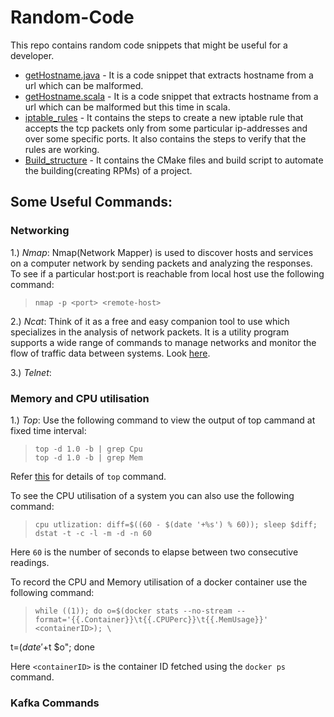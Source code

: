 # Random-Code
This repo contains random code snippets that might be useful for a developer.

* [getHostname.java](https://github.com/97arushisharma/Random-Code/blob/master/getHostname.java) - It is a code snippet that extracts hostname from a url which can be malformed.
* [getHostname.scala](https://github.com/97arushisharma/Random-Code/blob/master/getHostname.scala) - It is a code snippet that extracts hostname from a url which can be malformed but this time in scala.
* [iptable_rules](https://github.com/97arushisharma/Random-Code/tree/master/iptable_rules) - It contains the steps to create a new iptable rule that accepts the tcp packets only from some particular ip-addresses and over some specific ports. It also contains the steps to verify that the rules are working.
* [Build_structure](https://github.com/97arushisharma/Random-Code/tree/master/Build_structure) - It contains the CMake files and build script to automate the building(creating RPMs) of a project. 


## Some Useful Commands:

### Networking

1.) *Nmap*: Nmap(Network Mapper) is used to discover hosts and services on a computer network by sending packets and analyzing the responses. To see if a particular host:port is reachable from local host use the following command:
 
 >     nmap -p <port> <remote-host>
  
2.) *Ncat*: Think of it as a free and easy companion tool to use which specializes in the analysis of network packets. It is a utility program supports a wide range of commands to manage networks and monitor the flow of traffic data between systems. Look [here](https://www.varonis.com/blog/netcat-commands/).

3.) *Telnet*:

### Memory and CPU utilisation

1.) *Top*: Use the following command to view the output of top cammand at fixed time interval:

>     top -d 1.0 -b | grep Cpu
>     top -d 1.0 -b | grep Mem

Refer [this](https://www.geeksforgeeks.org/top-command-in-linux-with-examples/) for details of `top` command.

To see the CPU utilisation of a system you can also use the following command:

>     cpu utlization: diff=$((60 - $(date '+%s') % 60)); sleep $diff; dstat -t -c -l -m -d -n 60

Here `60` is the number of seconds to elapse between two consecutive readings.

To record the CPU and Memory utilisation of a docker container use the following command:

>     while ((1)); do o=$(docker stats --no-stream --format='{{.Container}}\t{{.CPUPerc}}\t{{.MemUsage}}' <containerID>); \
t=$(date '+%F %T'); echo "$t $o"; done

Here `<containerID>` is the container ID fetched using the `docker ps` command.

### Kafka Commands
